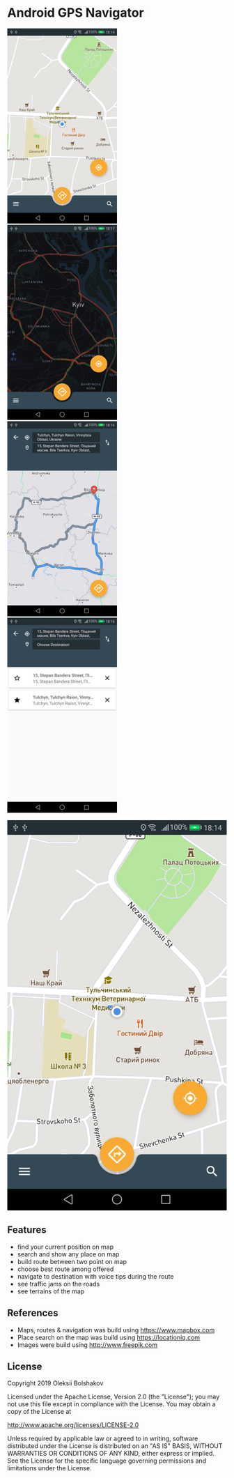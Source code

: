 # Android GPS Navigator

<p float="left">
    <img src="/resources/image/shots/001.png" width="50%" />
    <img src="/resources/image/shots/002.png" width="50%" />
    <img src="/resources/image/shots/003.png" width="50%" />
    <img src="/resources/image/shots/004.png" width="50%" />
</p>

![](resources/image/shots/001.png)

## Features
- find your current position on map
- search and show any place on map
- build route between two point on map
- choose best route among offered
- navigate to destination with voice tips during the route
- see traffic jams on the roads
- see terrains of the map

## References
- Maps, routes & navigation was build using https://www.mapbox.com
- Place search on the map was build using https://locationiq.com
- Images were build using http://www.freepik.com


## License

Copyright 2019 Oleksii Bolshakov

Licensed under the Apache License, Version 2.0 (the "License");
you may not use this file except in compliance with the License.
You may obtain a copy of the License at

http://www.apache.org/licenses/LICENSE-2.0

Unless required by applicable law or agreed to in writing, software
distributed under the License is distributed on an "AS IS" BASIS,
WITHOUT WARRANTIES OR CONDITIONS OF ANY KIND, either express or implied.
See the License for the specific language governing permissions and
limitations under the License.

